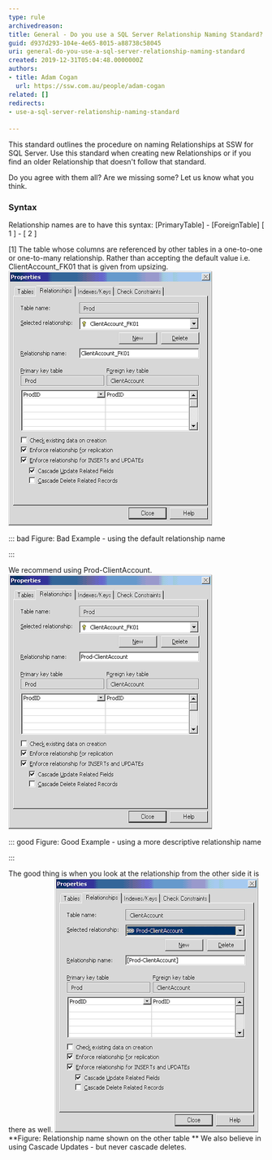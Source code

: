 ```yaml
---
type: rule
archivedreason: 
title: General - Do you use a SQL Server Relationship Naming Standard?
guid: d937d293-104e-4e65-8015-a88738c58045
uri: general-do-you-use-a-sql-server-relationship-naming-standard
created: 2019-12-31T05:04:48.0000000Z
authors:
- title: Adam Cogan
  url: https://ssw.com.au/people/adam-cogan
related: []
redirects:
- use-a-sql-server-relationship-naming-standard

---
```


This standard outlines the procedure on naming Relationships at SSW for SQL Server. Use this standard when creating new Relationships or if you find an older Relationship that doesn't follow that standard.

<!--endintro-->

Do you agree with them all? Are we missing some? Let us know what you think.

### Syntax

Relationship names are to have this syntax:
[PrimaryTable] - [ForeignTable]
[        1       ] - [        2       ]

[1] The table whose columns are referenced by other tables in a one-to-one or one-to-many relationship.
Rather than accepting the default value i.e. ClientAccount\_FK01 that is given from upsizing.
![](imgRelationshipPic1.gif)

::: bad
Figure: Bad Example - using the default relationship name

:::


We recommend using Prod-ClientAccount.
![](imgRelationshipPic2.gif)

::: good
Figure: Good Example - using a more descriptive relationship name

:::




The good thing is when you look at the relationship from the other side it is there as well.
![](imgRelationshipPic3.gif) **Figure: Relationship name shown on the other table
** 
We also believe in using Cascade Updates - but never cascade deletes.
